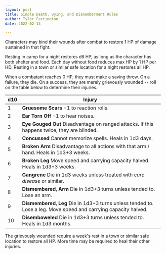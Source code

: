 ```yaml
---
layout: post
title: Simple Death, Dying, and Dismemberment Rules
author: Tyler Farrington
date: 2022-02-13

---
```


Characters may bind their wounds after combat to restore 1 HP of damage sustained in that fight.  

Resting in camp for a night restores d6 HP, as long as the character has both shelter and food. Each day without food reduces max HP by 1 HP per HD. Resting in a town or similar safe location for a night restores all HP.

When a combatant reaches 0 HP, they must make a saving throw. On a failure, they die. On a success, they are merely grievously wounded -- roll on the table below to determine their injuries.

| d10 | Injury                                                                                                         |
|-----|----------------------------------------------------------------------------------------------------------------|
| 1   | **Gruesome Scars** -1 to reaction rolls.                                                                       |
| 2   | **Ear Torn Off** -1 to hear noises.                                                                            |
| 3   | **Eye Gouged Out** Disadvantage on ranged attacks. If this happens twice, they are blinded.                    |
| 4   | **Concussed** Cannot memorize spells. Heals in 1d3 days.                                                       |
| 5   | **Broken Arm** Disadvantage to all actions with that arm / hand. Heals in 1d3+3 weeks.                         |
| 6   | **Broken Leg** Move speed and carrying capacity halved. Heals in 1d3+3 weeks.                                  |
| 7   | **Gangrene** Die in 1d3 weeks unless treated with *cure disease* or similar.                                   |
| 8   | **Dismembered, Arm** Die in 1d3+3 turns unless tended to. Lose an arm.                                         |
| 9   | **Dismembered, Leg** Die in 1d3+3 turns unless tended to. Lose a leg. Move speed and carrying capacity halved. |
| 10  | **Disemboweled** Die in 1d3+3 turns unless tended to. Heals in 1d3 months.                                     |

The grievously wounded require a week's rest in a town or similar safe location to restore all HP. More time may be required to heal their other injuries.